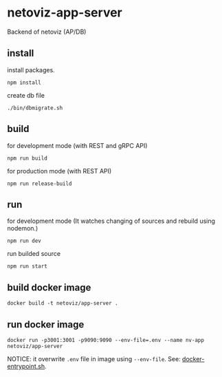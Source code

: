 # netoviz-app-server
Backend of netoviz (AP/DB)

## install
install packages.
```
npm install
```

create db file
```
./bin/dbmigrate.sh
```

## build
for development mode (with REST and gRPC API)
```
npm run build
```

for production mode (with REST API)
```
npm run release-build
```


## run
for development mode (It watches changing of sources and rebuild using nodemon.)
```
npm run dev
```

run builded source
```
npm run start
```

## build docker image
```
docker build -t netoviz/app-server .
```

## run docker image
```
docker run -p3001:3001 -p9090:9090 --env-file=.env --name nv-app netoviz/app-server
```
NOTICE: it overwrite `.env` file in image using `--env-file`.
See: [docker-entrypoint.sh](./docker-entrypoint.sh).
